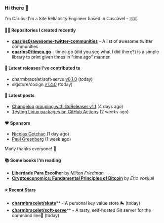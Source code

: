 ### Hi there 👋

I'm Carlos! I'm a Site Reliability Engineer based in Cascavel - 🇧🇷.

#### 👨‍💻 Repositories I created recently
- **[caarlos0/awesome-twitter-communities](https://github.com/caarlos0/awesome-twitter-communities)** - A list of awesome twitter communities
- **[caarlos0/timea.go](https://github.com/caarlos0/timea.go)** - timea.go (did you see what I did there?) is a simple library to print given times in &#34;time ago&#34; manner.

#### 🚀 Latest releases I've contributed to


- charmbracelet/soft-serve [v0.1.0](https://github.com/charmbracelet/soft-serve/releases/tag/v0.1.0) (today)
- sigstore/cosign [v1.4.0](https://github.com/sigstore/cosign/releases/tag/v1.4.0) (today)

#### 📄 Latest posts
- [Changelog grouping with GoReleaser v1.1](https://carlosbecker.com/posts/goreleaser-changelog-groups/) (4 days ago)
- [Testing Linux packages on GitHub Actions](https://carlosbecker.com/posts/linux-pkgs-github-actions/) (2 weeks ago)

#### ❤️ Sponsors
- [Nicolas Gotchac](https://github.com/ngotchac) (1 day ago)
- [Paul Greenberg](https://github.com/greenpau) (1 week ago)

Many thanks everyone! 🙏

#### 📚 Some books I'm reading
- **[Liberdade Para Escolher](https://www.goodreads.com/book/show/17238591-liberdade-para-escolher)** by _Milton Friedman_
- **[Cryptoeconomics: Fundamental Principles of Bitcoin](https://www.goodreads.com/book/show/56919322-cryptoeconomics)** by _Eric Voskuil_

#### ⭐ Recent Stars


- **[charmbracelet/skate](https://github.com/charmbracelet/skate)**** - A personal key value store 🛼 (today)
- **[charmbracelet/soft-serve](https://github.com/charmbracelet/soft-serve)**** - A tasty, self-hosted Git server for the command line🍦 (today)
